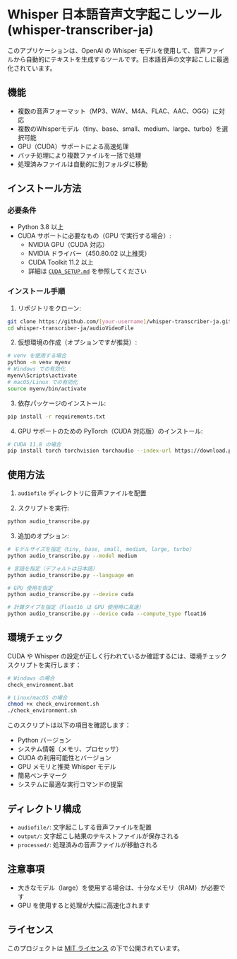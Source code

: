 # Whisper 日本語音声文字起こしツール (whisper-transcriber-ja)

このアプリケーションは、OpenAI の Whisper モデルを使用して、音声ファイルから自動的にテキストを生成するツールです。日本語音声の文字起こしに最適化されています。

## 機能

- 複数の音声フォーマット（MP3、WAV、M4A、FLAC、AAC、OGG）に対応
- 複数のWhisperモデル（tiny、base、small、medium、large、turbo）を選択可能
- GPU（CUDA）サポートによる高速処理
- バッチ処理により複数ファイルを一括で処理
- 処理済みファイルは自動的に別フォルダに移動

## インストール方法

### 必要条件

- Python 3.8 以上
- CUDA サポートに必要なもの（GPU で実行する場合）:
  - NVIDIA GPU（CUDA 対応）
  - NVIDIA ドライバー（450.80.02 以上推奨）
  - CUDA Toolkit 11.2 以上
  - 詳細は [`CUDA_SETUP.md`](CUDA_SETUP.md) を参照してください

### インストール手順

1. リポジトリをクローン:

```bash
git clone https://github.com/[your-username]/whisper-transcriber-ja.git
cd whisper-transcriber-ja/audioVideoFile
```

2. 仮想環境の作成（オプションですが推奨）:

```bash
# venv を使用する場合
python -m venv myenv
# Windows での有効化
myenv\Scripts\activate
# macOS/Linux での有効化
source myenv/bin/activate
```

3. 依存パッケージのインストール:

```bash
pip install -r requirements.txt
```

4. GPU サポートのための PyTorch（CUDA 対応版）のインストール:

```bash
# CUDA 11.8 の場合
pip install torch torchvision torchaudio --index-url https://download.pytorch.org/whl/cu118
```

## 使用方法

1. `audiofile` ディレクトリに音声ファイルを配置

2. スクリプトを実行:

```bash
python audio_transcribe.py
```

3. 追加のオプション:

```bash
# モデルサイズを指定（tiny, base, small, medium, large, turbo）
python audio_transcribe.py --model medium

# 言語を指定（デフォルトは日本語）
python audio_transcribe.py --language en

# GPU 使用を指定
python audio_transcribe.py --device cuda

# 計算タイプを指定（float16 は GPU 使用時に高速）
python audio_transcribe.py --device cuda --compute_type float16
```

## 環境チェック

CUDA や Whisper の設定が正しく行われているか確認するには、環境チェックスクリプトを実行します：

```bash
# Windows の場合
check_environment.bat

# Linux/macOS の場合
chmod +x check_environment.sh
./check_environment.sh
```

このスクリプトは以下の項目を確認します：
- Python バージョン
- システム情報（メモリ、プロセッサ）
- CUDA の利用可能性とバージョン
- GPU メモリと推奨 Whisper モデル
- 簡易ベンチマーク
- システムに最適な実行コマンドの提案

## ディレクトリ構成

- `audiofile/`: 文字起こしする音声ファイルを配置
- `output/`: 文字起こし結果のテキストファイルが保存される
- `processed/`: 処理済みの音声ファイルが移動される

## 注意事項

- 大きなモデル（large）を使用する場合は、十分なメモリ（RAM）が必要です
- GPU を使用すると処理が大幅に高速化されます

## ライセンス

このプロジェクトは [MIT ライセンス](LICENSE) の下で公開されています。
